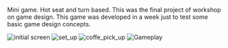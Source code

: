 Mini game. Hot seat and turn based. This was the final project of workshop on game design. This game was developed in a week just to test some basic game design concepts.


![initial screen](https://user-images.githubusercontent.com/30451301/140626322-6a0b5a12-6829-4e71-882f-c6281a81bf58.png)
![set_up](https://user-images.githubusercontent.com/30451301/140626318-6add0dc5-4de1-46fa-8562-f7e3f49ab148.png)
![coffe_pick_up](https://user-images.githubusercontent.com/30451301/140626320-276a4647-3541-4665-9fe9-b38848ec9137.png)
![Gameplay](https://user-images.githubusercontent.com/30451301/140626321-5f3281e4-0b8b-45c2-b538-bbdba266c6d5.png)
